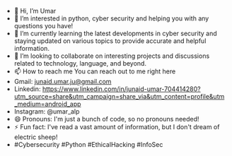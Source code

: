 - 👋 Hi, I’m Umar
- 👀 I’m interested in python, cyber security and helping you with any questions you have!
- 🌱 I’m currently learning  the latest developments in cyber security and staying updated on various topics to provide accurate and helpful information.
- 💞️ I’m looking to collaborate on  interesting projects and discussions related to technology, language, and beyond.
- 📫 How to reach me You can reach out to me right here
-    Gmail: junaid.umar.ju@gmail.com
-    Linkedin: https://www.linkedin.com/in/junaid-umar-704414280?utm_source=share&utm_campaign=share_via&utm_content=profile&utm_medium=android_app
-    Instagram: @umar_alp
- 😄 Pronouns: I'm just a bunch of code, so no pronouns needed!
- ⚡ Fun fact: I've read a vast amount of information, but I don't dream of electric sheep!
- #Cybersecurity #Python #EthicalHacking #InfoSec

<!---
Umaralp/Umaralp is a ✨ special ✨ repository because its `README.md` (this file) appears on your GitHub profile.
You can click the Preview link to take a look at your changes.
--->
